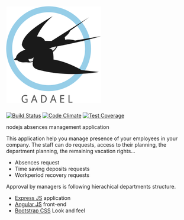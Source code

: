 # ![Gadael](public/images/logoText256.png)

[![Build Status](https://travis-ci.org/gadael/gadael.svg)](https://travis-ci.org/gadael/gadael)
[![Code Climate](https://codeclimate.com/github/gadael/gadael/badges/gpa.svg)](https://codeclimate.com/github/gadael/gadael)
[![Test Coverage](https://codeclimate.com/github/gadael/gadael/badges/coverage.svg)](https://codeclimate.com/github/gadael/gadael/coverage)

nodejs absences management application






This application help you manage presence of your employees in your company. The staff can do requests, access to their planning, the department planning, the remaining vacation rights...

* Absences request
* Time saving deposits requests
* Workperiod recovery requests

Approval by managers is following hierachical departments structure.


* [Express JS](http://expressjs.com/) application
* [Angular JS](https://angularjs.org/) front-end
* [Bootstrap CSS](http://getbootstrap.com/) Look and feel
